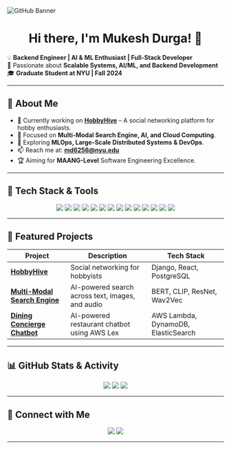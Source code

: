 <!-- GitHub Profile Header -->
![GitHub Banner](https://i.imgur.com/Bn3kv2e.png)

<h1 align="center">Hi there, I'm Mukesh Durga! 👋</h1>

💡 **Backend Engineer | AI & ML Enthusiast | Full-Stack Developer**  
🚀 Passionate about **Scalable Systems, AI/ML, and Backend Development**  
🎓 **Graduate Student at NYU | Fall 2024**  

---

## 🚀 About Me
- 🔭 Currently working on **[HobbyHive](https://github.com/mukesh-durga/HobbyHive)** – A social networking platform for hobby enthusiasts.
- 🧠 Focused on **Multi-Modal Search Engine, AI, and Cloud Computing**.
- 🌱 Exploring **MLOps, Large-Scale Distributed Systems & DevOps**.
- 📫 Reach me at: **[md6256@nyu.edu](mailto:md6256@nyu.edu)**
- 🏆 Aiming for **MAANG-Level** Software Engineering Excellence.

---

## 🚀 Tech Stack & Tools

<p align="center">
  <img src="https://img.shields.io/badge/-Python-3776AB?logo=python&logoColor=white&style=for-the-badge">
  <img src="https://img.shields.io/badge/-Django-092E20?logo=django&logoColor=white&style=for-the-badge">
  <img src="https://img.shields.io/badge/-React-61DAFB?logo=react&logoColor=white&style=for-the-badge">
  <img src="https://img.shields.io/badge/-Node.js-339933?logo=node.js&logoColor=white&style=for-the-badge">
  <img src="https://img.shields.io/badge/-PostgreSQL-336791?logo=postgresql&logoColor=white&style=for-the-badge">
  <img src="https://img.shields.io/badge/-Docker-2496ED?logo=docker&logoColor=white&style=for-the-badge">
  <img src="https://img.shields.io/badge/-AWS-FF9900?logo=amazonaws&logoColor=white&style=for-the-badge">
  <img src="https://img.shields.io/badge/-GoogleCloud-4285F4?logo=googlecloud&logoColor=white&style=for-the-badge">
  <img src="https://img.shields.io/badge/-FastAPI-009688?logo=fastapi&logoColor=white&style=for-the-badge">
  <img src="https://img.shields.io/badge/-MongoDB-47A248?logo=mongodb&logoColor=white&style=for-the-badge">
  <img src="https://img.shields.io/badge/-Kubernetes-326CE5?logo=kubernetes&logoColor=white&style=for-the-badge">
  <img src="https://img.shields.io/badge/-Redis-DC382D?logo=redis&logoColor=white&style=for-the-badge">
  <img src="https://img.shields.io/badge/-GraphQL-E10098?logo=graphql&logoColor=white&style=for-the-badge">
  <img src="https://img.shields.io/badge/-Figma-F24E1E?logo=figma&logoColor=white&style=for-the-badge">
</p>

---

## 📌 Featured Projects
| Project | Description | Tech Stack |
|---------|------------|------------|
| **[HobbyHive](https://github.com/mukesh-durga/HobbyHive)** | Social networking for hobbyists | Django, React, PostgreSQL |
| **[Multi-Modal Search Engine](https://github.com/mukesh-durga/Multi-Modal-Search)** | AI-powered search across text, images, and audio | BERT, CLIP, ResNet, Wav2Vec |
| **[Dining Concierge Chatbot](https://github.com/mukesh-durga/Dining-Chatbot)** | AI-powered restaurant chatbot using AWS Lex | AWS Lambda, DynamoDB, ElasticSearch |

---

## 📊 GitHub Stats & Activity
<p align="center">
  <img src="https://github-readme-stats.vercel.app/api?username=mukesh-durga&show_icons=true&theme=radical">
  <img src="https://github-readme-streak-stats.herokuapp.com/?user=mukesh-durga&theme=radical">
  <img src="https://github-readme-stats.vercel.app/api/top-langs/?username=mukesh-durga&layout=compact&theme=radical">
</p>

---

## 🔗 Connect with Me
<p align="center">
  <a href="https://www.linkedin.com/in/mukesh-durga"><img src="https://img.shields.io/badge/-LinkedIn-blue?style=for-the-badge&logo=linkedin"></a>
  <a href="mailto:md6256@nyu.edu"><img src="https://img.shields.io/badge/-Email-red?style=for-the-badge&logo=gmail"></a>
</p>

---
